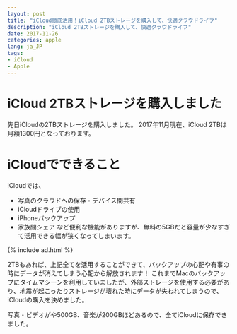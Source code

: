 ```yaml
---
layout: post
title: "iCloud徹底活用！iCloud 2TBストレージを購入して、快適クラウドライフ"
description: "iCloud 2TBストレージを購入して、快適クラウドライフ"
date: 2017-11-26
categories: apple
lang: ja_JP
tags:
- iCloud
- Apple
---
```


# iCloud 2TBストレージを購入しました

先日iCloudの2TBストレージを購入しました。
2017年11月現在、iCloud 2TBは月額1300円となっております。

# iCloudでできること

iCloudでは、
- 写真のクラウドへの保存・デバイス間共有
- iCloudドライブの使用
- iPhoneバックアップ
- 家族間シェア
など便利な機能がありますが、無料の5GBだと容量が少なすぎて活用できる幅が狭くなってしまいます。

{% include ad.html %}

2TBもあれば、上記全てを活用することができて、バックアップの心配や有事の時にデータが消えてしまう心配から解放されます！
これまでMacのバックアップにタイムマシーンを利用していましたが、外部ストレージを使用する必要があり、地震が起こったりストレージが壊れた時にデータが失われてしまうので、iCloudの購入を決めました。

写真・ビデオがや500GB、音楽が200GBほどあるので、全てiCloudに保存できました。
